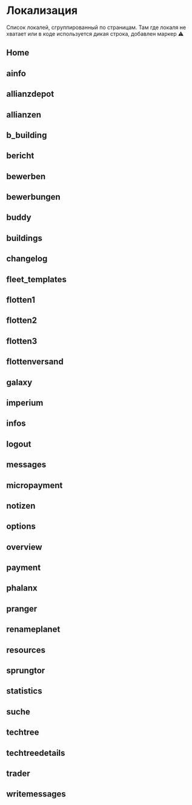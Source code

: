 # Локализация

Список локалей, сгруппированный по страницам. Там где локаля не хватает или в коде используется дикая строка, добавлен маркер :warning:

## Home

## ainfo

## allianzdepot

## allianzen

## b_building

## bericht

## bewerben

## bewerbungen

## buddy

## buildings

## changelog

## fleet_templates

## flotten1

## flotten2

## flotten3

## flottenversand

## galaxy

## imperium

## infos

## logout

## messages

## micropayment

## notizen

## options

## overview

## payment

## phalanx

## pranger

## renameplanet

## resources

## sprungtor

## statistics

## suche

## techtree

## techtreedetails

## trader

## writemessages

